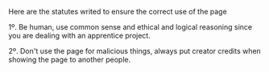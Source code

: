 Here are the statutes writed to ensure the correct use of the page

1º. Be human, use common sense and ethical and logical reasoning since you are dealing with an apprentice project. 

2º. Don't use the page for malicious things, always put creator credits when showing the page to another people.